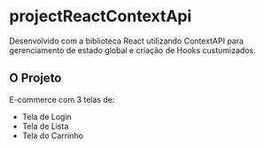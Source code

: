 # projectReactContextApi

Desenvolvido com a biblioteca React utilizando ContextAPI para gerenciamento de estado global e criação de Hooks custumizados. 

## O Projeto
E-commerce com 3 telas de: 

- Tela de Login
- Tela de Lista
- Tela do Carrinho
